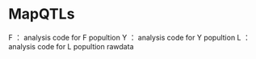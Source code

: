 # MapQTLs


F ： analysis code for F popultion
Y ： analysis code for Y popultion
L ： analysis code for L popultion
rawdata


